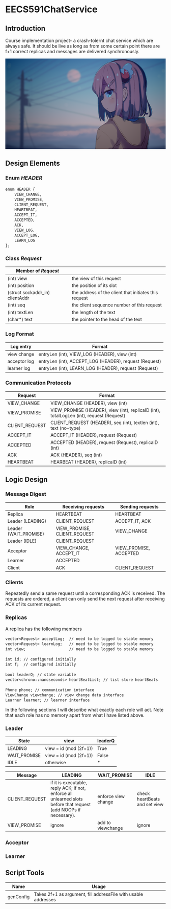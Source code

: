 # EECS591ChatService
## Introduction
Course implementation project- a crash-tolernt chat service which are always safe. It should be live as long as from some certain point there are f+1 correct replicas and messages are delivered synchronously.

![momo](momo_16_9.png)

## Design Elements
### Enum *HEADER*

    enum HEADER {
        VIEW_CHANGE,
        VIEW_PROMISE,
        CLIENT_REQUEST,
        HEARTBEAT, 
        ACCEPT_IT,
        ACCEPTED,
        ACK, 
        VIEW_LOG,
        ACCEPT_LOG,
        LEARN_LOG
    };

### Class *Request*

| Member of *Request* |  |
| --- | --- |
| (int) view | the view of this request |
| (int) position | the position of its slot |
| (struct sockaddr_in) clientAddr | the address of the client that initiates this request |
| (int) seq | the client sequence number of this request |
| (int) textLen | the length of the text |
| (char*) text | the pointer to the head of the text |

### Log Format

| Log entry | Format |
| --- | --- |
| view change | entryLen (int), VIEW_LOG (HEADER), view (int) |
| acceptor log | entryLen (int), ACCEPT_LOG (HEADER), request (Request)  |
| learner log | entryLen (int), LEARN_LOG (HEADER), request (Request) |

### Communication Protocols

| Request | Format |
| --- | --- |
| VIEW_CHANGE | VIEW_CHANGE (HEADER), view (int) | 
| VIEW_PROMISE | VIEW_PROMISE (HEADER), view (int), replicaID (int), totalLogLen (int), request (Request)|
| CLIENT_REQUEST | CLIENT_REQUEST (HEADER), seq (int), textlen (int), text (no-type) |
| ACCEPT_IT | ACCEPT_IT (HEADER), request (Request) |
| ACCEPTED |  ACCEPTED (HEADER), request (Request), replicaID (int) |
| ACK | ACK (HEADER), seq (int) |
| HEARTBEAT | HEARBEAT (HEADER), replicaID (int) |

## Logic Design

### Message Digest

| Role | Receiving requests | Sending requests |
| --- | --- | --- |
| Replica | HEARTBEAT | HEARTBEAT |
| Leader (LEADING) | CLIENT_REQUEST | ACCEPT_IT, ACK |
| Leader (WAIT_PROMISE) | VIEW_PROMISE, CLIENT_REQUEST | VIEW_CHANGE |
| Leader (IDLE) | CLIENT_REQUEST |  |
| Acceptor | VIEW_CHANGE, ACCEPT_IT | VIEW_PROMISE, ACCEPTED |
| Learner | ACCEPTED | |
| Client | ACK | CLIENT_REQUEST |

### Clients
Repeatedly send a same request until a corresponding ACK is received. The requests are ordered, a client can only send the next request after receiving ACK of its current request.

### Replicas
A replica has the following members

    vector<Request> acceptLog;  // need to be logged to stable memory
    vector<Request> learnLog;   // need to be logged to stable memory
    int view;                   // need to be logged to stable memory

    int id; // configured initially
    int f;  // configured initially

    bool leaderQ; // state variable
    vector<chrono::nanoseconds> heartBeatList; // list store heartBeats

    Phone phone; // communication interface
    ViewChange viewchange; // view change data interface
    Learner learner; // learner interface

In the following sections I will describe what exactly each role will act. Note that each role has no memory apart from what I have listed above.

### Leader

| State | view | leaderQ |
| --- | --- | --- |
| LEADING | view = id (mod (2f+1)) | True |
| WAIT_PROMISE | view = id (mod (2f+1)) | False |
| IDLE | otherwise | * |

| Message | LEADING | WAIT_PROMISE | IDLE |
| --- | --- | --- | --- |
| CLIENT_REQUEST | if it is executable, reply ACK; if not, enforce all unlearned slots before that request (add NOOPs if necessary). | enforce view change | check heartBeats and set view |
| VIEW_PROMISE | ignore | add to viewchange | ignore |

### Acceptor

### Learner

## Script Tools

| Name | Usage |
| --- | --- |
| genConfig | Takes 2f+1 as argument, fill addressFile with usable addresses |